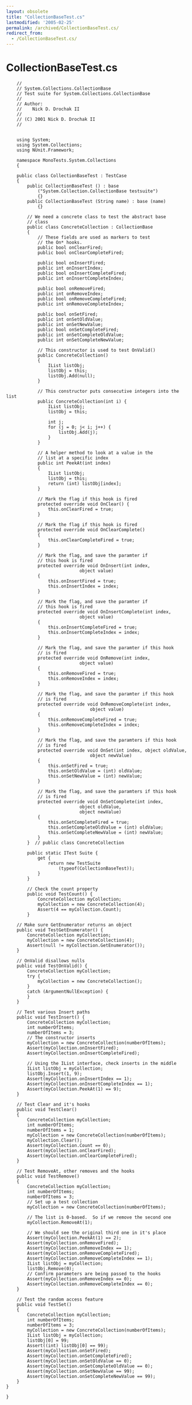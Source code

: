 ```yaml
---
layout: obsolete
title: "CollectionBaseTest.cs"
lastmodified: '2005-02-25'
permalink: /archived/CollectionBaseTest.cs/
redirect_from:
  - /CollectionBaseTest.cs/
---
```


CollectionBaseTest.cs
=====================

        //
        // System.Collections.CollectionBase
        // Test suite for System.Collections.CollectionBase
        //
        // Author:
        //    Nick D. Drochak II
        //
        // (C) 2001 Nick D. Drochak II
        //


        using System;
        using System.Collections;
        using NUnit.Framework;

        namespace MonoTests.System.Collections
        {

        public class CollectionBaseTest : TestCase     
        {
            public CollectionBaseTest () : base 
                ("System.Collection.CollectionBase testsuite") 
                {}
            public CollectionBaseTest (String name) : base (name) 
                {}

            // We need a concrete class to test the abstract base 
            // class
            public class ConcreteCollection : CollectionBase 
            {
                // These fields are used as markers to test 
                // the On* hooks.
                public bool onClearFired;
                public bool onClearCompleteFired;

                public bool onInsertFired;
                public int onInsertIndex;
                public bool onInsertCompleteFired;
                public int onInsertCompleteIndex;

                public bool onRemoveFired;
                public int onRemoveIndex;
                public bool onRemoveCompleteFired;
                public int onRemoveCompleteIndex;

                public bool onSetFired;
                public int onSetOldValue;
                public int onSetNewValue;
                public bool onSetCompleteFired;
                public int onSetCompleteOldValue;
                public int onSetCompleteNewValue;

                // This constructor is used to test OnValid()
                public ConcreteCollection() 
                {
                    IList listObj;
                    listObj = this;
                    listObj.Add(null);
                }

                // This constructor puts consecutive integers into the list
                public ConcreteCollection(int i) {
                    IList listObj;
                    listObj = this;

                    int j;
                    for (j = 0; j< i; j++) {
                        listObj.Add(j);
                    }
                }

                // A helper method to look at a value in the 
                // list at a specific index
                public int PeekAt(int index)
                {
                    IList listObj;
                    listObj = this;
                    return (int) listObj[index];
                }

                // Mark the flag if this hook is fired
                protected override void OnClear() {
                    this.onClearFired = true;
                }

                // Mark the flag if this hook is fired
                protected override void OnClearComplete() 
                {
                    this.onClearCompleteFired = true;
                }

                // Mark the flag, and save the paramter if 
                // this hook is fired
                protected override void OnInsert(int index, 
                                object value) 
                {
                    this.onInsertFired = true;
                    this.onInsertIndex = index;
                }

                // Mark the flag, and save the paramter if 
                // this hook is fired
                protected override void OnInsertComplete(int index, 
                                object value) 
                {
                    this.onInsertCompleteFired = true;
                    this.onInsertCompleteIndex = index;
                }
            
                // Mark the flag, and save the paramter if this hook 
                // is fired
                protected override void OnRemove(int index, 
                                object value) 
                {
                    this.onRemoveFired = true;
                    this.onRemoveIndex = index;
                }
            
                // Mark the flag, and save the paramter if this hook 
                // is fired
                protected override void OnRemoveComplete(int index, 
                                    object value) 
                {
                    this.onRemoveCompleteFired = true;
                    this.onRemoveCompleteIndex = index;
                }
            
                // Mark the flag, and save the paramters if this hook 
                // is fired
                protected override void OnSet(int index, object oldValue, 
                                    object newValue) 
                {
                    this.onSetFired = true;
                    this.onSetOldValue = (int) oldValue;
                    this.onSetNewValue = (int) newValue;
                }
            
                // Mark the flag, and save the paramters if this hook 
                // is fired
                protected override void OnSetComplete(int index, 
                                object oldValue, 
                                object newValue) 
                {
                    this.onSetCompleteFired = true;
                    this.onSetCompleteOldValue = (int) oldValue;
                    this.onSetCompleteNewValue = (int) newValue;
                }
            }  // public class ConcreteCollection

            public static ITest Suite {
                get {
                    return new TestSuite 
                        (typeof(CollectionBaseTest));
                }
            }

            // Check the count property
            public void TestCount() {
                ConcreteCollection myCollection;
                myCollection = new ConcreteCollection(4);
                Assert(4 == myCollection.Count);
            }

        // Make sure GetEnumerator returns an object
        public void TestGetEnumerator() {
            ConcreteCollection myCollection;
            myCollection = new ConcreteCollection(4);
            Assert(null != myCollection.GetEnumerator());
        }

        // OnValid disallows nulls
        public void TestOnValid() {
            ConcreteCollection myCollection;
            try {
                myCollection = new ConcreteCollection();
            }
            catch (ArgumentNullException) {
            }
        }

        // Test various Insert paths
        public void TestInsert() {
            ConcreteCollection myCollection;
            int numberOfItems;
            numberOfItems = 3;
            // The constructor inserts
            myCollection = new ConcreteCollection(numberOfItems);
            Assert(myCollection.onInsertFired);
            Assert(myCollection.onInsertCompleteFired);

            // Using the IList interface, check inserts in the middle
            IList listObj = myCollection;
            listObj.Insert(1, 9);
            Assert(myCollection.onInsertIndex == 1);
            Assert(myCollection.onInsertCompleteIndex == 1);
            Assert(myCollection.PeekAt(1) == 9);
        }

        // Test Clear and it's hooks
        public void TestClear() 
        {
            ConcreteCollection myCollection;
            int numberOfItems;
            numberOfItems = 1;
            myCollection = new ConcreteCollection(numberOfItems);
            myCollection.Clear();
            Assert(myCollection.Count == 0);
            Assert(myCollection.onClearFired);
            Assert(myCollection.onClearCompleteFired);
        }

        // Test RemoveAt, other removes and the hooks
        public void TestRemove() 
        {
            ConcreteCollection myCollection;
            int numberOfItems;
            numberOfItems = 3;
            // Set up a test collection
            myCollection = new ConcreteCollection(numberOfItems);

            // The list is 0-based.  So if we remove the second one
            myCollection.RemoveAt(1);

            // We should see the original third one in it's place
            Assert(myCollection.PeekAt(1) == 2);
            Assert(myCollection.onRemoveFired);
            Assert(myCollection.onRemoveIndex == 1);
            Assert(myCollection.onRemoveCompleteFired);
            Assert(myCollection.onRemoveCompleteIndex == 1);
            IList listObj = myCollection;
            listObj.Remove(0);
            // Confirm parameters are being passed to the hooks
            Assert(myCollection.onRemoveIndex == 0);
            Assert(myCollection.onRemoveCompleteIndex == 0);
        }

        // Test the random access feature
        public void TestSet() 
        {
            ConcreteCollection myCollection;
            int numberOfItems;
            numberOfItems = 3;
            myCollection = new ConcreteCollection(numberOfItems);
            IList listObj = myCollection;
            listObj[0] = 99;
            Assert((int) listObj[0] == 99);
            Assert(myCollection.onSetFired);
            Assert(myCollection.onSetCompleteFired);
            Assert(myCollection.onSetOldValue == 0);
            Assert(myCollection.onSetCompleteOldValue == 0);
            Assert(myCollection.onSetNewValue == 99);
            Assert(myCollection.onSetCompleteNewValue == 99);
        }
    }

    }


